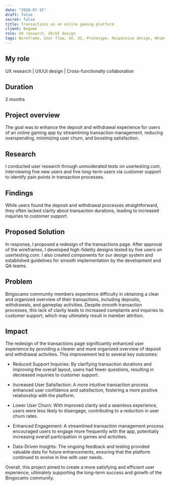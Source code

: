 ```yaml
---
date: "2020-07-15"
draft: false
secret: false
title: Transactions on an online gaming platform
client: Begame
role: UX research, UX/UI design
tags: Wireframe, User flow, UX, UI, Prototype, Responsive design, Whimsical, Marwel app, Sketch, Zeplin, Jira
---
```


## My role
UX research | UX/UI design | Cross-functionally collaboration

## Duration
2 months

## Project overview
The goal was to enhance the deposit and withdrawal experience for users of an online gaming app by streamlining transaction management, reducing overspending, minimizing user churn, and boosting satisfaction.

## Research
I conducted user research through unmoderated tests on usertesting.com, interviewing five new users and five long-term users via customer support to identify pain points in transaction processes.

## Findings
While users found the deposit and withdrawal processes straightforward, they often lacked clarity about transaction durations, leading to increased inquiries to customer support.

## Proposed Solution
In response, I proposed a redesign of the transactions page. After approval of the wireframes, I developed high-fidelity designs tested by five users on usertesting.com. I also created components for our design system and established guidelines for smooth implementation by the development and QA teams.

## Problem
Bingocams community members experience difficulty in obtaining a clear and organized overview of their transactions, including deposits, withdrawals, and gameplay activities. Despite smooth transaction processes, this lack of clarity leads to increased complaints and inquiries to customer support, which may ultimately result in member attrition.

## Impact
The redesign of the transactions page significantly enhanced user experience by providing a clearer and more organized overview of deposit and withdrawal activities. This improvement led to several key outcomes:

- Reduced Support Inquiries: By clarifying transaction durations and improving the overall layout, users had fewer questions, resulting in decreased inquiries to customer support.

- Increased User Satisfaction: A more intuitive transaction process enhanced user confidence and satisfaction, fostering a more positive relationship with the platform.

- Lower User Churn: With improved clarity and a seamless experience, users were less likely to disengage, contributing to a reduction in user churn rates.

- Enhanced Engagement: A streamlined transaction management process encouraged users to engage more frequently with the app, potentially increasing overall participation in games and activities.

- Data-Driven Insights: The ongoing feedback and testing provided valuable data for future enhancements, ensuring that the platform continued to evolve in line with user needs.

Overall, this project aimed to create a more satisfying and efficient user experience, ultimately supporting the long-term success and growth of the Bingocams community.
